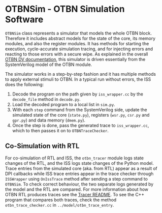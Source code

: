 # OTBNSim - OTBN Simulation Software

`OTBNSim` class represents a simulator that models the whole OTBN block.
Therefore it includes abstract models for the state of the core, its memory modules, and also the register modules.
It has methods for starting the execution, cycle-accurate simulation tracing, and for injecting errors and reacting to those errors with a secure wipe.
As explained in the overall [OTBN DV documentation](../README.md), this simulator is driven essentially from the SystemVerilog model of the OTBN module.

The simulator works in a step-by-step fashion and it has multiple methods to apply external stimuli to OTBN.
In a typical run without errors, the ISS does the following:
 1. Decode the program on the path given by `iss_wrapper.cc` by the `decode_file` method in `decode.py`.
 2. Load the decoded program to a local list in `sim.py`.
 3. With each `step` command from the SystemVerilog side, update the simulated state of the core (`state.py`), registers (`wsr.py`, `csr.py` and `gpr.py`) and data memory (`dmem.py`).
 4. Once the step is done, pass the generated trace to `iss_wrapper.cc`, which to then passes it on to `OTBNTraceChecker`.

## Co-Simulation with RTL
For co-simulation of RTL and ISS, the `otbn_tracer` module logs state changes of the RTL, and the ISS logs state changes of the Python model.
Trace entries from the simulated core (aka. from RTL) appear as a result of DPI callbacks while ISS trace entries appear in the trace checker through `ISSWrapper` using `OnIssTrace` method after sending a step command to `OTBNSim`.
To check correct behaviour, the two separate logs generated by the model and the RTL are compared.
For more information about how OTBN RTL produces traces see the [Tracer README](../tracer/README.md).
To see the C++ program that compares both traces, check the method `otbn_trace_checker.cc` in `../model/otbn_trace_entry`.
